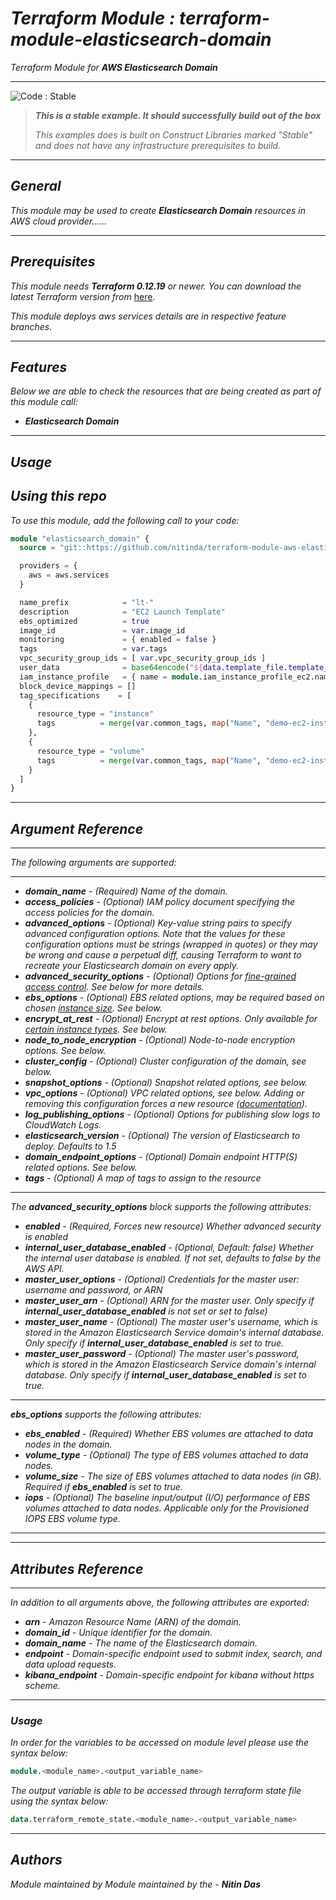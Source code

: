 # _Terraform Module : terraform-module-elasticsearch-domain_
_Terraform Module for_ **_AWS Elasticsearch Domain_**

<!--BEGIN STABILITY BANNER-->
---

![_Code : Stable_](https://img.shields.io/badge/Code-Stable-brightgreen?style=for-the-badge&logo=github)

> **_This is a stable example. It should successfully build out of the box_**
>
> _This examples does is built on Construct Libraries marked "Stable" and does not have any infrastructure prerequisites to build._

---
<!--END STABILITY BANNER-->

## _General_

_This module may be used to create_ **_Elasticsearch Domain_** _resources in AWS cloud provider......_

---


## _Prerequisites_

_This module needs_ **_Terraform 0.12.19_** _or newer._
_You can download the latest Terraform version from_ [here](https://www.terraform.io/downloads.html).

_This module deploys aws services details are in respective feature branches._

---

## _Features_

_Below we are able to check the resources that are being created as part of this module call:_

* **_Elasticsearch Domain_**



---

## _Usage_

## _Using this repo_

_To use this module, add the following call to your code:_

```tf
module "elasticsearch_domain" {
  source = "git::https://github.com/nitinda/terraform-module-aws-elasticsearch-domain.git?ref=master"

  providers = {
    aws = aws.services
  }

  name_prefix            = "lt-"
  description            = "EC2 Launch Template"
  ebs_optimized          = true
  image_id               = var.image_id
  monitoring             = { enabled = false }
  tags                   = var.tags
  vpc_security_group_ids = [ var.vpc_security_group_ids ]
  user_data              = base64encode("${data.template_file.template_data.rendered}")
  iam_instance_profile   = { name = module.iam_instance_profile_ec2.name }
  block_device_mappings = []
  tag_specifications    = [
    {
      resource_type = "instance"
      tags          = merge(var.common_tags, map("Name", "demo-ec2-instance",))
    },
    {
      resource_type = "volume"
      tags          = merge(var.common_tags, map("Name", "demo-ec2-instance-volume",))
    }
  ]
}
```


---

## _Argument Reference_

---

_The following arguments are supported:_

---

* **_domain\_name_** _- (Required) Name of the domain._
* **_access\_policies_** _- (Optional) IAM policy document specifying the access policies for the domain._
* **_advanced\_options_** _- (Optional) Key-value string pairs to specify advanced configuration options. Note that the values for these configuration options must be strings (wrapped in quotes) or they may be wrong and cause a perpetual diff, causing Terraform to want to recreate your Elasticsearch domain on every apply._
* **_advanced\_security\_options_** _- (Optional) Options for [fine-grained access control](https://docs.aws.amazon.com/elasticsearch-service/latest/developerguide/fgac.html). See below for more details._
* **_ebs\_options_** _- (Optional) EBS related options, may be required based on chosen [instance size](https://aws.amazon.com/elasticsearch-service/pricing/). See below._
* **_encrypt\_at\_rest_** _- (Optional) Encrypt at rest options. Only available for [certain instance types](http://docs.aws.amazon.com/elasticsearch-service/latest/developerguide/aes-supported-instance-types.html). See below._
* **_node\_to\_node\_encryption_** _- (Optional) Node-to-node encryption options. See below._
* **_cluster\_config_** _- (Optional) Cluster configuration of the domain, see below._
* **_snapshot\_options_** _- (Optional) Snapshot related options, see below._
* **_vpc\_options_** _- (Optional) VPC related options, see below. Adding or removing this configuration forces a new resource ([documentation](https://docs.aws.amazon.com/elasticsearch-service/latest/developerguide/es-vpc.html#es-vpc-limitations))._
* **_log\_publishing\_options_** _- (Optional) Options for publishing slow logs to CloudWatch Logs._
* **_elasticsearch\_version_** _- (Optional) The version of Elasticsearch to deploy. Defaults to 1.5_
* **_domain\_endpoint\_options_** _- (Optional) Domain endpoint HTTP(S) related options. See below._
* **_tags_** _- (Optional) A map of tags to assign to the resource_

---

_The **advanced\_security\_options** block supports the following attributes:_

* **_enabled_** _- (Required, Forces new resource) Whether advanced security is enabled_
* **_internal\_user\_database\_enabled_** _- (Optional, Default: false) Whether the internal user database is enabled. If not set, defaults to false by the AWS API._
* **_master\_user\_options_** _- (Optional) Credentials for the master user: username and password, or ARN_
 * **_master\_user\_arn_** _- (Optional) ARN for the master user. Only specify if **internal\_user\_database\_enabled** is not set or set to false)_
 * _**master\_user\_name** - (Optional) The master user's username, which is stored in the Amazon Elasticsearch Service domain's internal database. Only specify if **internal\_user\_database\_enabled** is set to true._
 * _**master\_user\_password** - (Optional) The master user's password, which is stored in the Amazon Elasticsearch Service domain's internal database. Only specify if **internal\_user\_database\_enabled** is set to true._

---

_**ebs\_options** supports the following attributes:_

* _**ebs\_enabled** - (Required) Whether EBS volumes are attached to data nodes in the domain._
* _**volume\_type** - (Optional) The type of EBS volumes attached to data nodes._
* _**volume\_size** - The size of EBS volumes attached to data nodes (in GB). Required if **ebs\_enabled** is set to true._
* _**iops** - (Optional) The baseline input/output (I/O) performance of EBS volumes attached to data nodes. Applicable only for the Provisioned IOPS EBS volume type._

---




---

## _Attributes Reference_
---

_In addition to all arguments above, the following attributes are exported:_

* _**arn** - Amazon Resource Name (ARN) of the domain._
* _**domain\_id** - Unique identifier for the domain._
* _**domain\_name** - The name of the Elasticsearch domain._
* _**endpoint** - Domain-specific endpoint used to submit index, search, and data upload requests._
* _**kibana\_endpoint** - Domain-specific endpoint for kibana without https scheme._

---


### _Usage_

_In order for the variables to be accessed on module level please use the syntax below:_

```tf
module.<module_name>.<output_variable_name>
```

_The output variable is able to be accessed through terraform state file using the syntax below:_

```tf
data.terraform_remote_state.<module_name>.<output_variable_name>
```

---

## _Authors_

_Module maintained by Module maintained by the -_ **_Nitin Das_**